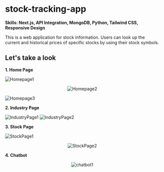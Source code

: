 # stock-tracking-app
**Skills: Next.js, API Integration, MongoDB, Python, Tailwind CSS, Responsive Design**


This is a web application for stock information. Users can look up the current and historical prices of specific stocks by using their stock symbols.

## Let's take a look
[//]: # (https://financed-two.vercel.app/)


**1. Home Page**

![Homepage1](https://github.com/user-attachments/assets/360d4c79-24ea-4c4d-b8d9-3f8c83c128fc)

<p align="center">
  <img src="https://github.com/user-attachments/assets/66fdf365-4f06-4b22-8102-fe0ed68fd841" alt="Homepage2"/>
</p>

![Homepage3](https://github.com/user-attachments/assets/2e7326ec-a520-46a2-a7c6-6ef4b47ff5ef)


**2. Industry Page**

![IndustryPage1](https://github.com/user-attachments/assets/6d10a85e-0ee5-4e1a-857a-b050048eeb7e)
![IndustryPage2](https://github.com/user-attachments/assets/8f120361-8a02-48a9-bf2a-c950765200b1)


**3. Stock Page**

![StockPage1](https://github.com/user-attachments/assets/4c69e402-ea65-4e72-808c-08297f5ce170)

<p align="center">
  <img src="https://github.com/user-attachments/assets/c86226f4-53df-408f-90d7-f1ec9d2139e2" alt="StockPage2" />
</p>


**4. Chatbot**

<p align="center">
  <img src="https://github.com/user-attachments/assets/7c2b598c-60d8-45f1-9ed2-f708d2919d27" alt="chatbot1" />
</p>


